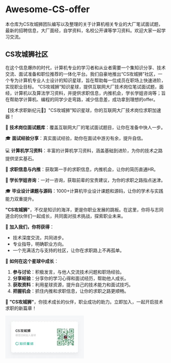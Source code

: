 # Awesome-CS-offer
本仓库为CS攻城狮团队编写以及整理的关于计算机相关专业的大厂笔试面试题，最新的招聘信息，大厂面经，自学资料，名校公开课等学习资料。欢迎大家一起学习交流。


## CS攻城狮社区
在这个信息爆炸的时代，计算机专业的学习者和从业者需要一个集知识分享、技术交流、面试准备和职位推荐的一体化平台。我们自豪地推出“CS攻城狮”社区，一个专为计算机专业人士设计的知识星球，旨在帮助每一位成员在职场上快速进阶，实现职业目标。
“CS攻城狮”知识星球，提供互联网大厂技术岗位笔试面试题，面经，计算机以及算法学习资料，并提供求职信息，内推机会，学长学姐咨询等；旨在帮助学计算机、编程的同学少走弯路，减少信息差，成功拿到理想的offer。

【技术求职新纪元🌟】"CS攻城狮"知识星球，你的互联网大厂技术岗位求职加速器！

🚀 **技术岗位面试题库**：覆盖互联网大厂的笔试面试题目，让你在准备中快人一步。

🎓 **面试经验分享**：真实面试经验，助你在面试中游刃有余，提升自信。

💻 **计算机学习资料**：丰富的计算机学习资料，涵盖基础到进阶，为你的技术之路提供坚实基石。

🔗 **求职信息与内推**：获取第一手的求职信息，内推机会，让你的简历直通HR。

👩 **学长学姐咨询**：一对一咨询，获取前辈的宝贵建议，为你的求职之路指点迷津。

🎓 **毕业设计课题与源码**：1000+计算机毕业设计课题和源码，让你的学术与实践能力双重提升。

**"CS攻城狮"**，不仅是知识的海洋，更是你职业发展的跳板。在这里，你将与志同道合的伙伴们一起成长，共同面对技术挑战，探索职业未来。

🌟 **加入我们，你将获得**：
- 技术深度交流，共同进步。
- 专业指导，明确职业方向。
- 一个充满活力与支持的社区，让你在求职路上不再孤单。

📢 **如何在这个星球中成长**：
1. **参与讨论**：积极发言，与他人交流技术问题和职场经验。
2. **分享经验**：分享你的学习心得和面试经历，帮助他人成长。
3. **获取资料**：利用星球资源，提升自己的技术能力和面试技巧。
4. **把握机会**：抓住内推和求职信息，让你的求职之路更顺畅。

🌈 **"CS攻城狮"**，你技术成长的伙伴，职业成功的助力。立即加入，一起开启技术求职的新篇章！

![alt text](微信图片_20241208202226(1).jpg)